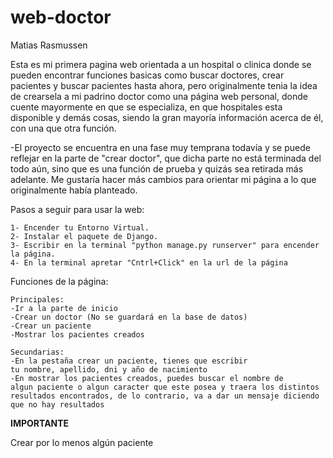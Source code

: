 # web-doctor
Matias Rasmussen

Esta es mi primera pagina web orientada a un hospital o clinica
donde se pueden encontrar funciones basicas como
buscar doctores, crear pacientes y buscar pacientes
hasta ahora, pero originalmente tenia la idea de crearsela a mi 
padrino doctor como una página web personal, donde cuente mayormente
en que se especializa, en que hospitales esta disponible y demás cosas,
siendo la gran mayoría información acerca de él, con una que otra función.

-El proyecto se encuentra en una fase muy temprana todavía 
y se puede reflejar en la parte de "crear doctor", que dicha parte
no está terminada del todo aún, sino que es una función de prueba y quizás
sea retirada más adelante. Me gustaría hacer más cambios
para orientar mi página a lo que originalmente había planteado.

Pasos a seguir para usar la web:

    1- Encender tu Entorno Virtual.
    2- Instalar el paquete de Django.
    3- Escribir en la terminal "python manage.py runserver" para encender la página.
    4- En la terminal apretar "Cntrl+Click" en la url de la página

Funciones de la página:
    
    Principales:
    -Ir a la parte de inicio
    -Crear un doctor (No se guardará en la base de datos)
    -Crear un paciente
    -Mostrar los pacientes creados

    Secundarias:
    -En la pestaña crear un paciente, tienes que escribir
    tu nombre, apellido, dni y año de nacimiento
    -En mostrar los pacientes creados, puedes buscar el nombre de 
    algun paciente o algun caracter que este posea y traera los distintos
    resultados encontrados, de lo contrario, va a dar un mensaje diciendo
    que no hay resultados

**IMPORTANTE**

Crear por lo menos algún paciente
